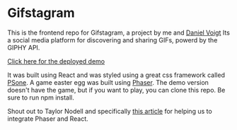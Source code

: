 
# Gifstagram 

This is the frontend repo for Gifstagram, a project by me and [Daniel Voigt](https://github.com/teenageGrampa/)
Its a social media platform for discovering and sharing GIFs, powerd by the GIPHY API. 

[Click here for the deployed demo](http://gifstagram-new.surge.sh/)

It was built using React and was styled using a great css framework called [PSone](https://github.com/micah5/PSone.css/tree/master). A game easter egg was built using [Phaser](https://phaser.io/). The demo version doesn't have the game, but if you want to play, you can clone this repo. Be sure to run npm install. 

Shout out to Taylor Nodell and specifically [this article](https://medium.com/@Tnodes/integrating-react-and-phaser-3-tutorial-eb96717d4a9d) for helping us to integrate Phaser and React. 


